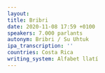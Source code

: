 ```yaml
---
layout:
title: Bribri
date: 2020-11-08 17:59 +0100
speakers: 7.000 parlants
autonym: Bribri / Su Uhtuk
ipa_transcription: ''
countries: Costa Rica
writing_system: Alfabet llatí
---
```

